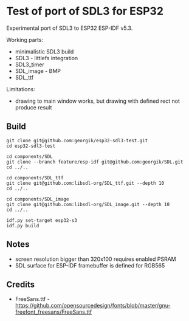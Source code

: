 # Test of port of SDL3 for ESP32

Experimental port of SDL3 to ESP32 ESP-IDF v5.3.

Working parts:
- minimalistic SDL3 build
- SDL3 - littlefs integration
- SDL3_timer
- SDL_image - BMP
- SDL_ttf

Limitations:
- drawing to main window works, but drawing with defined rect not produce result

## Build

```
git clone git@github.com:georgik/esp32-sdl3-test.git
cd esp32-sdl3-test

cd components/SDL
git clone --branch feature/esp-idf git@github.com:georgik/SDL.git
cd ../..

cd components/SDL_ttf
git clone git@github.com:libsdl-org/SDL_ttf.git --depth 10
cd ../..

cd components/SDL_image
git clone git@github.com:libsdl-org/SDL_image.git --depth 10
cd ../..

idf.py set-target esp32-s3
idf.py build
```

## Notes

- screen resolution bigger than 320x100 requires enabled PSRAM
- SDL surface for ESP-IDF framebuffer is defined for RGB565

## Credits

- FreeSans.ttf - https://github.com/opensourcedesign/fonts/blob/master/gnu-freefont_freesans/FreeSans.ttf
